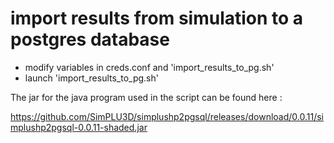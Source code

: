 # import results from simulation to a postgres database

- modify variables in creds.conf and 'import_results_to_pg.sh'
- launch 'import_results_to_pg.sh'

The jar for the java program used in the script can be found here :

https://github.com/SimPLU3D/simplushp2pgsql/releases/download/0.0.11/simplushp2pgsql-0.0.11-shaded.jar
